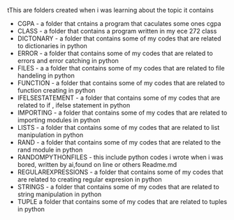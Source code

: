 tThis are folders created when i was learning about the topic it contains



- CGPA - a folder that cntains a program that caculates some ones cgpa
- CLASS - a folder that contains a program written in my ece 272 class
- DICTONARY - a folder that contains some of my codes that are related to dictionaries in python
- ERROR - a folder that contains some of my codes that are related to errors and error catching in python
- FILES - a a folder that contains some of my codes that are related to file handeling in python
- FUNCTION - a folder that contains some of my codes that are related to function creating in python
- IFELSESTATEMENT - a folder that contains some of my codes that are related to if , ifelse statement in python
- IMPORTING - a folder that contains some of my codes that are related to importing modules  in python
- LISTS - a folder that contains some of my codes that are related to list manipulation in python
- RAND - a folder that contains some of my codes that are related to the rand module in python
- RANDOMPYTHONFILES - this include python codes i wrote when i was bored, written by ai,found on line or others
Readme.md
- REGULAREXPRESSIONS - a folder that contains some of my codes that are related to  creating regular expresion in python
- STRINGS - a folder that contains some of my codes that are related to string manipulation in python
- TUPLE a folder that contains some of my codes that are related to tuples in python


